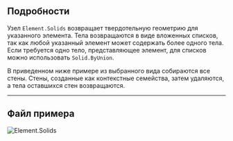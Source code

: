 ## Подробности
Узел `Element.Solids` возвращает твердотельную геометрию для указанного элемента. Тела возвращаются в виде вложенных списков, так как любой указанный элемент может содержать более одного тела. Если требуется одно тело, представляющее элемент, для списков можно использовать `Solid.ByUnion`.

В приведенном ниже примере из выбранного вида собираются все стены. Стены, созданные как контекстные семейства, затем удаляются, а тела оставшихся стен возвращаются.

___
## Файл примера

![Element.Solids](./Revit.Elements.Element.Solids_img.jpg)

